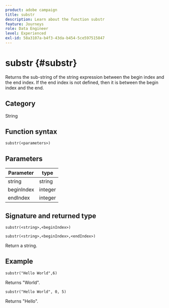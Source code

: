 ```yaml
---
product: adobe campaign
title: substr
description: Learn about the function substr
feature: Journeys
role: Data Engineer
level: Experienced
exl-id: 58a3107a-b4f3-43da-b454-5ce597515847
---
```

# substr {#substr}

Returns the sub-string of the string expression between the begin index and the end index. If the end index is not defined, then it is between the begin index and the end.

## Category

String

## Function syntax

`substr(<parameters>)`

## Parameters

| Parameter  | type |
|-------------|----------|
| string | string |
| beginIndex | integer |
| endIndex | integer |

## Signature and returned type

`substr(<string>,<beginIndex>)`

`substr(<string>,<beginIndex>,<endIndex>)`

Return a string.

## Example

`substr("Hello World",6)`

Returns "World".

`substr("Hello World", 0, 5)`

Returns "Hello".
